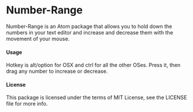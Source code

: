 Number-Range
============

 Number-Range is an Atom package that allows you to hold down the numbers in your text editor and increase and decrease them with the movement of your mouse.

#### Usage

Hotkey is alt/option for OSX and ctrl for all the other OSes. Press it, then drag any number to increase or decrease.

#### License

This package is licensed under the terms of MIT License, see the LICENSE file for more info.
